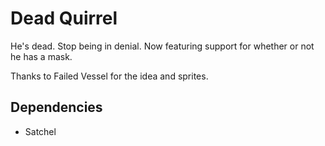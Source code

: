 # Dead Quirrel

He's dead. Stop being in denial. Now featuring support for whether or not he has a mask.

Thanks to Failed Vessel for the idea and sprites.

## Dependencies
- Satchel
